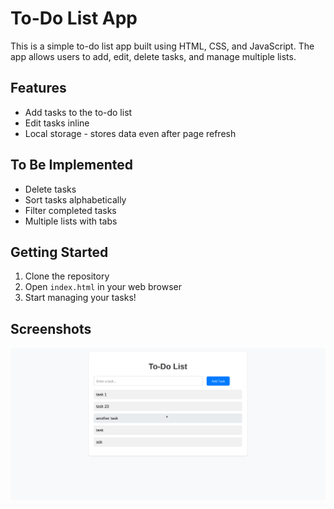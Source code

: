 # To-Do List App

This is a simple to-do list app built using HTML, CSS, and JavaScript. The app allows users to add, edit, delete tasks, and manage multiple lists.

## Features

- Add tasks to the to-do list
- Edit tasks inline
- Local storage - stores data even after page refresh

## To Be Implemented
- Delete tasks
- Sort tasks alphabetically
- Filter completed tasks
- Multiple lists with tabs

## Getting Started

1. Clone the repository
2. Open `index.html` in your web browser
3. Start managing your tasks!

## Screenshots

![Screenshot](screenshot.png)